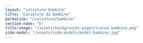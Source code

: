 ```yaml
---
layout: "calzature-bambino"
title: "Calzature da Bambino"
permalink: "/calzature/bambino"
section-name: "b"
title-image: "/assets/backgrounds-pages/scarpa-bambino.png"
side-model: "/assets/side-models/model-bambino.jpg"
---
```

